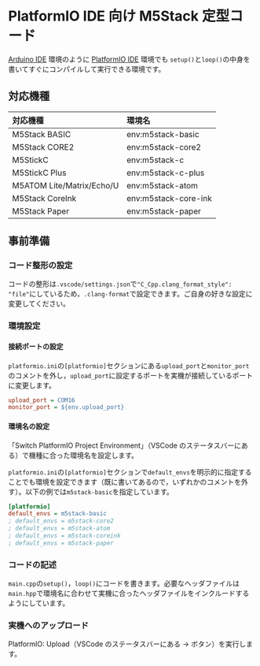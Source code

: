 # PlatformIO IDE 向け M5Stack 定型コード

[Arduino IDE](https://www.arduino.cc/en/software) 環境のように [PlatformIO IDE](https://platformio.org/platformio-ide) 環境でも `setup()`と`loop()`の中身を書いてすぐにコンパイルして実行できる環境です。

## 対応機種

| 対応機種                  | 環境名               |
| :------------------------ | :------------------- |
| M5Stack BASIC             | env:m5stack-basic    |
| M5Stack CORE2             | env:m5stack-core2    |
| M5StickC                  | env:m5stack-c        |
| M5StickC Plus             | env:m5stack-c-plus   |
| M5ATOM Lite/Matrix/Echo/U | env:m5stack-atom     |
| M5Stack CoreInk           | env:m5stack-core-ink |
| M5Stack Paper             | env:m5stack-paper    |

## 事前準備

### コード整形の設定

コードの整形は`.vscode/settings.json`で`"C_Cpp.clang_format_style": "file"`にしているため，`.clang-format`で設定できます。ご自身の好きな設定に変更してください。

### 環境設定

#### 接続ポートの設定

`platformio.ini`の`[platformio]`セクションにある`upload_port`と`monitor_port`のコメントを外し，`upload_port`に設定するポートを実機が接続しているポートに変更します。

```platformio.ini
upload_port = COM16
monitor_port = ${env.upload_port}
```

#### 環境名の設定

「Switch PlatformIO Project Environment」（VSCode のステータスバーにある）で機種に合った環境名を設定します。

`platformio.ini`の`[platformio]`セクションで`default_envs`を明示的に指定することでも環境を設定できます（既に書いてあるので，いずれかのコメントを外す）。以下の例では`m5stack-basic`を指定しています。

```platformio.ini
[platformio]
default_envs = m5stack-basic
; default_envs = m5stack-core2
; default_envs = m5stack-atom
; default_envs = m5stack-coreink
; default_envs = m5stack-paper
```

### コードの記述

`main.cpp`の`setup()`，`loop()`にコードを書きます。必要なヘッダファイルは`main.hpp`で環境名に合わせて実機に合ったヘッダファイルをインクルードするようにしています。

### 実機へのアップロード

PlatformIO: Upload（VSCode のステータスバーにある → ボタン）を実行します。

